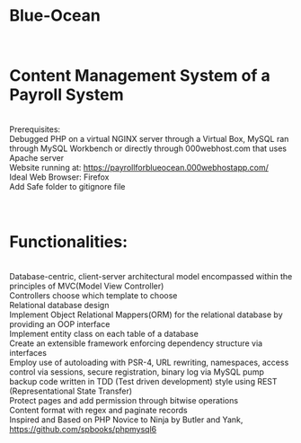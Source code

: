# Blue-Ocean
# <br>Content Management System of a Payroll System
<br>Prerequisites:
<br>Debugged PHP on a virtual NGINX server through a Virtual Box, MySQL ran through MySQL Workbench 
or directly through 000webhost.com that uses Apache server
<br>Website running at: https://payrollforblueocean.000webhostapp.com/
<br>Ideal Web Browser: Firefox
<br>Add Safe folder to gitignore file
# <br>Functionalities:
<br>Database-centric, client-server architectural model encompassed within the principles of MVC(Model View Controller)
<br>Controllers choose which template to choose
<br>Relational database design
<br>Implement Object Relational Mappers(ORM) for the relational database by providing an OOP interface
<br>Implement entity class on each table of a database
<br>Create an extensible framework enforcing dependency structure via interfaces
<br>Employ use of autoloading with PSR-4, URL rewriting, namespaces, access control via sessions, secure registration, binary log via MySQL pump backup
code written in TDD (Test driven development) style using REST (Representational State Transfer)
<br>Protect pages and add permission through bitwise operations
<br>Content format with regex and paginate records
<br>Inspired and Based on PHP Novice to Ninja by Butler and Yank, https://github.com/spbooks/phpmysql6
